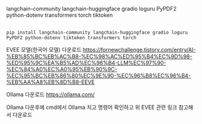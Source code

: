 langchain-community
langchain-huggingface
gradio
loguru
PyPDF2
python-dotenv
transformers
torch
tiktoken
<br><br>

```
pip install langchain-community langchain-huggingface gradio loguru PyPDF2 python-dotenv tiktoken transformers torch

```
EVEE 모델(한국어 모델) 다운로드
https://fornewchallenge.tistory.com/entry/AI-%EB%85%BC%EB%AC%B8-%EC%98%AC%ED%95%B4%EC%9D%98-%ED%95%9C%EA%B5%AD%EC%96%B4-LLM%EC%97%90-%EC%84%A0%EC%A0%95%EB%90%9C-%EC%95%BC%EB%86%80%EC%9E%90-%EC%96%B8%EC%96%B4-%EB%AA%A8%EB%8D%B8-EEVE

Ollama 다운로드
https://ollama.com/

Ollama 다운후에 cmd에서 Ollama 치고 명령어 확인하고
위 EVEE 관련 링크 참고해서 다운로드
